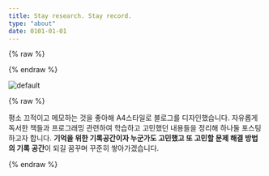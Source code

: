 ```yaml
---
title: Stay research. Stay record.
type: "about"
date: 0101-01-01
---
```


{% raw %}
<div id="about">
{% endraw %}

![default](https://user-images.githubusercontent.com/34805973/39579637-31ccc982-4f22-11e8-9298-03250a5972d7.jpg)

{% raw %}
	<p>평소 끄적이고 메모하는 것을 좋아해 A4스타일로 블로그를 디자인했습니다. 자유롭게 독서한 책들과 프로그래밍 관련하여 학습하고 고민했던 내용들을 정리해 하나둘 포스팅 하고자 합니다. <b class="highlight">기억을 위한 기록공간이자 누군가도 고민했고 또 고민할 문제 해결 방법의 기록 공간</b>이 되길 꿈꾸며 꾸준히 쌓아가겠습니다.</p>
</div>
{% endraw %}

